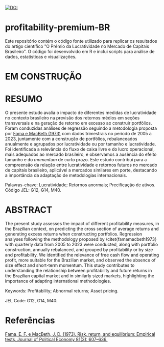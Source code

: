 
[![DOI](https://zenodo.org/badge/DOI/10.12660/rbfin.vXXXX.2024.XXXXX.svg)](https://doi.org/10.12660/rbfin.vXXXX.2024.XXXXX)

# profitability-premium-BR
Este repositório contém o código fonte utilizado para replicar os resultados do artigo científico "O Prêmio da Lucratividade no Mercado de Capitais Brasileiro". O código foi desenvolvido em R e inclui scripts para análise de dados, estatísticas e visualizações. 

# EM CONSTRUÇÃO

# RESUMO
O presente estudo avalia o impacto de diferentes medidas de lucratividade no contexto brasileiro na previsão dos retornos médios em seções transversais e na geração de retorno em excesso ao construir portfólios. Foram conduzidas análises de regressão seguindo a metodologia proposta por [Fama e MacBeth (1973)](https://dx.doi.org/10.1086/260061) com dados trimestrais no período de 2005 a 2023, juntamente com a construção de portfólios, rebalanceados anualmente e agrupados por lucratividade ou por tamanho e lucratividade. Foi identificada a relevância do fluxo de caixa livre e do lucro operacional, mais adequados ao mercado brasileiro, e observamos a ausência do efeito tamanho e do *momentum* de curto prazo. Este estudo contribui para a compreensão da relação entre lucratividade e retornos futuros no mercado de capitais brasileiro, aplicável a mercados similares em porte, destacando a importância da adaptação de metodologias internacionais.

Palavras-chave: Lucratividade; Retornos anormais; Precificação de ativos.
Código JEL: G12, G14, M40.

# ABSTRACT
The present study assesses the impact of different profitability measures, in the Brazilian context, on predicting the cross section of average returns and generating excess returns when constructing portfolios. Regression analyses following the methodology proposed by \citet{famamacbeth1973} with quarterly data from 2005 to 2023 were conducted, along with portfolio construction, annually rebalanced, and grouped by profitability or by size and profitability. We identified the relevance of free cash flow and operating profit, more suitable for the Brazilian market, and observed the absence of size effect and short-term momentum. This study contributes to understanding the relationship between profitability and future returns in the Brazilian capital market and in similarly sized markets, highlighting the importance of adapting international methodologies.

Keywords: Proﬁtability; Abnormal returns; Asset pricing.

JEL Code: G12, G14, M40.

# Referências

[Fama, E. F. e MacBeth, J. D. (1973). Risk, return, and equilibrium: Empirical tests, Journal of Political Economy 81(3): 607–636.](https://dx.doi.org/10.1086/260061)

